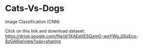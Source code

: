 # Cats-Vs-Dogs
Image Classification (CNN)

Click on this link and download dataset:
https://drive.google.com/file/d/1XAEaVESQxmO-wqYWg_0SsEcq-8zGA6iq/view?usp=sharing
